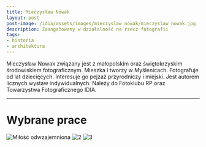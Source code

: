 ```yaml
---
title: Mieczysław Nowak
layout: post
post-image: /idia/assets/images/mieczyslaw_nowak/mieczyslaw_nowak.jpg
description: Zaangażowany w działalność na rzecz fotografii
tags:
- historia
- architektura
---
```


Mieczysław Nowak związany jest z małopolskim oraz świętokrzyskim środowiskiem fotograficznym. Mieszka i tworzy w Myślenicach. Fotografuje od lat dziecięcych. Interesuje go pejzaż przyrodniczy i miejski. Jest autorem licznych wystaw indywidualnych. Należy do Fotoklubu RP oraz Towarzystwa Fotograficznego IDIA.

---

# Wybrane prace

![Miłość odwzajemniona](/idia/assets/images/mieczyslaw_nowak/mn-1.jpg)
![2](/idia/assets/images/mieczyslaw_nowak/mn-2.jpg)
![3](/idia/assets/images/mieczyslaw_nowak/mn-3.jpg)


